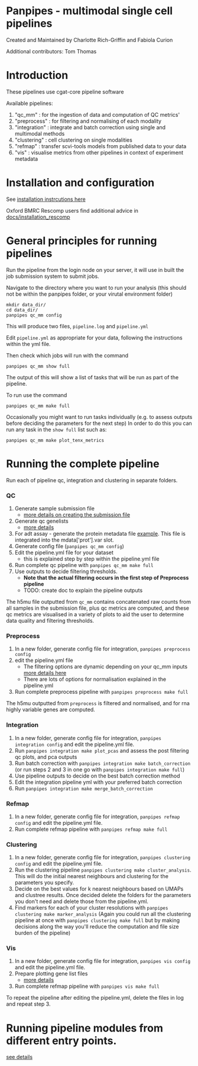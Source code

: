 # Panpipes - multimodal single cell pipelines 

Created and Maintained by Charlotte Rich-Griffin and Fabiola Curion

Additional contributors: Tom Thomas 


# Introduction
These pipelines use cgat-core pipeline software

Available pipelines:
1. "qc_mm" : for the ingestion of data and computation of QC metrics' 
2. "preprocess" : for filtering and normalising of each modality
3. "integration" : integrate and batch correction using  single and multimodal methods
4. "clustering" : cell clustering on single modalities
5. "refmap" : transfer scvi-tools models from published data to your data
6. "vis" : visualise metrics from other pipelines in context of experiment metadata



# Installation and configuration


See [installation instrcutions here](https://github.com/DendrouLab/panpipes/blob/main/docs/install.md)


Oxford BMRC Rescomp users find additional advice in [docs/installation_rescomp](https://github.com/DendrouLab/panpipes/blob/main/docs/installation_rescomp.md)

# General principles for running pipelines

Run the pipeline from the login node on your server, it will use in built the job submission system to submit jobs.

Navigate to the directory where you want to run your analysis (this should not be within the panpipes folder, or your virutal environment folder)

```
mkdir data_dir/
cd data_dir/
panpipes qc_mm config
```
This will produce two files, `pipeline.log` and `pipeline.yml`

Edit `pipeline.yml` as appropriate for your data, following the instructions within the yml file.

Then check which jobs will run with the command
```
panpipes qc_mm show full
```
The output of this will show a list of tasks that will be run as part of the pipeline.

To run use the command
```
panpipes qc_mm make full
```


Occasionally you might want to run tasks individually (e.g. to assess outputs before deciding the parameters for the next step)
In order to do this you can run any task in the `show full` list such as:

```
panpipes qc_mm make plot_tenx_metrics
```


#  Running the complete pipeline

Run each of pipeline qc, integration and clustering in separate folders.
### QC 

1. Generate sample submission file 
    - [more details on creating the submission file](https://github.com/DendrouLab/panpipes/blob/main/docs/setup_for_qc_mm.md)
2. Generate qc genelists 
    - [more details](https://github.com/DendrouLab/panpipes/blob/main/docs/gene_list_format.md)
3. For adt assay - generate the protein metadata file [example]((https://github.com/DendrouLab/panpipes/blob/main/resources/protein_metadata_w_iso.md)). This file is integrated into the mdata['prot'].var slot.
4. Generate config file (`panpipes qc_mm config`) 
5. Edit the pipeline.yml file for your dataset
    - this is explained step by step within the pipeline.yml file
6. Run complete qc pipeline with `panpipes qc_mm make full `
7. Use outputs to decide filtering thresholds. 
    - **Note that the actual filtering occurs in the first step of Preprocess pipeline**
    - TODO: create doc to explain the pipeline outputs 


The h5mu file outputted from `qc_mm` contains concatenated raw counts from all samples in the submission file, plus qc metrics are computed, and these qc metrics are visualised in a variety of plots to aid the user to determine data quality and filtering thresholds.

### Preprocess
1. In a new folder, generate config file for integration, `panpipes preprocess config` 
2. edit the pipeline.yml file 
    - The filtering options are dynamic depending on your qc_mm inputs [more details here](https://github.com/DendrouLab/panpipes/blob/main/docs/filter_dict_instructions.md)
    - There are lots of options for normalisation explained in the pipeline.yml
2. Run complete preprocess pipeline with `panpipes preprocess make full `

The h5mu outputted from `preprocess` is filtered and normalised, and for rna highly variable genes are computed. 


### Integration
1. In a new folder, generate config file for integration, `panpipes integration config` and edit the pipeline.yml file.
2. Run `panpipes integration make plot_pcas` and assess the post filtering qc plots, and pca outputs
3. Run batch correction with `panpipes integration make batch_correction` (or run steps 2 and 3 in one go with `panpipes integration make full`)
4. Use pipeline outputs to decide on the best batch correction method
5. Edit the integration pipeline yml with your preferred batch correction 
6. Run `panpipes integration make merge_batch_correction`

### Refmap

1. In a new folder, generate config file for integration, `panpipes refmap config` and edit the pipeline.yml file. 
2. Run complete refmap pipeline with `panpipes refmap make full `

### Clustering

1. In a new folder, generate config file for integration, `panpipes clustering config` and edit the pipeline.yml file. 
2. Run the clustering pipeline  `panpipes clustering make cluster_analysis`. This will do the initial nearest neighbours and clustering for the parameters you specify. 
3. Decide on the best values for k nearest neighbours based on UMAPs and clustree results. Once decided delete the folders for the parameters you don't need and delete those from the pipeline.yml.
4. Find markers for each of your cluster resolutions with `panpipes clustering make marker_analysis` 
(Again you could run all the clustering pipeline at once with `panpipes clustering make full` but by making decisions along the way you'll reduce the computation and file size burden of the pipeline) 

### Vis
1. In a new folder, generate config file for integration, `panpipes vis config` and edit the pipeline.yml file. 
2. Prepare plotting gene list files 
    - [more details](https://github.com/DendrouLab/panpipes/blob/main/docs/gene_list_format.md)
3. Run complete refmap pipeline with `panpipes vis make full `

To repeat the pipeline after editing the pipeline.yml, delete the files in log and repeat step 3.


# Running pipeline modules from different entry points.
[see details](https://github.com/DendrouLab/panpipes/blob/main/docs/different_entry_points.md)
